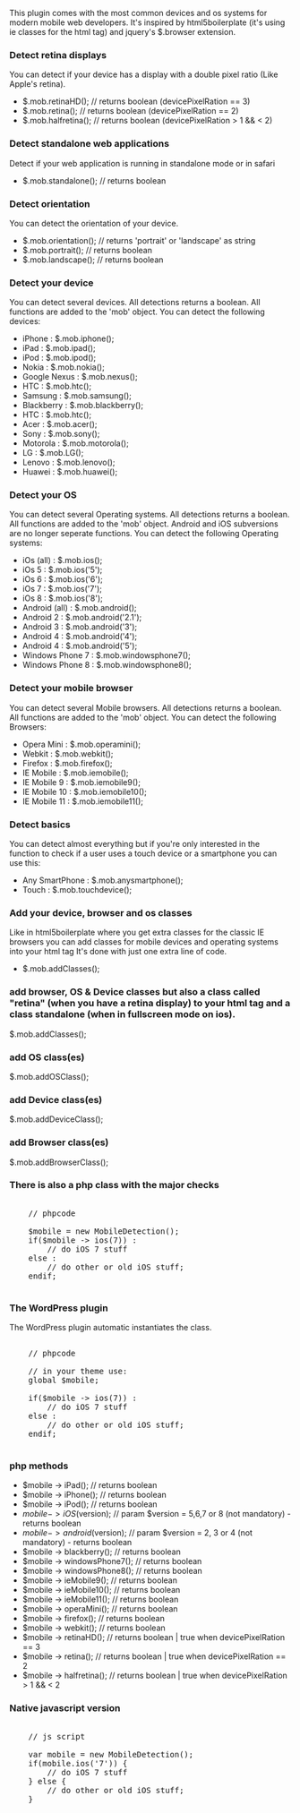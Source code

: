 This plugin comes with the most common devices and os systems for modern mobile web developers. It's inspired by html5boilerplate (it's using ie classes for the html tag) and jquery's  $.browser extension.

### Detect retina displays
You can detect if your device has a display with a double pixel ratio (Like Apple's retina).

+ $.mob.retinaHD(); // returns boolean (devicePixelRation == 3)
+ $.mob.retina(); // returns boolean (devicePixelRation == 2)
+ $.mob.halfretina(); // returns boolean (devicePixelRation > 1 && < 2)

### Detect standalone web applications
Detect if your web application is running in standalone mode or in safari

+ $.mob.standalone();  // returns boolean

### Detect orientation
You can detect the orientation of your device.

+ $.mob.orientation(); // returns 'portrait' or 'landscape' as string
+ $.mob.portrait(); // returns boolean
+ $.mob.landscape(); // returns boolean

### Detect your device
You can detect several devices. All detections returns a boolean. All functions are added to the 'mob' object.
You can detect the following devices:

+ iPhone 			: $.mob.iphone();
+ iPad  			: $.mob.ipad();
+ iPod 				: $.mob.ipod();
+ Nokia				: $.mob.nokia();
+ Google Nexus 		: $.mob.nexus();
+ HTC 				: $.mob.htc();
+ Samsung			: $.mob.samsung();
+ Blackberry		: $.mob.blackberry();
+ HTC				: $.mob.htc();
+ Acer				: $.mob.acer();
+ Sony				: $.mob.sony();
+ Motorola			: $.mob.motorola();
+ LG				: $.mob.LG();
+ Lenovo			: $.mob.lenovo();
+ Huawei			: $.mob.huawei();

### Detect your OS
You can detect several Operating systems. All detections returns a boolean. All functions are added to the 'mob' object. Android and iOS subversions are no longer seperate functions.
You can detect the following Operating systems:

+ iOs (all)			: $.mob.ios();
+ iOs 5				: $.mob.ios('5');
+ iOs 6				: $.mob.ios('6');
+ iOs 7				: $.mob.ios('7');
+ iOs 8				: $.mob.ios('8');
+ Android (all)		: $.mob.android();
+ Android 2         : $.mob.android('2.1');
+ Android 3			: $.mob.android('3');
+ Android 4			: $.mob.android('4');
+ Android 4			: $.mob.android('5');
+ Windows Phone 7	: $.mob.windowsphone7();
+ Windows Phone 8	: $.mob.windowsphone8();

### Detect your mobile browser
You can detect several Mobile browsers. All detections returns a boolean. All functions are added to the 'mob' object.
You can detect the following Browsers:

+ Opera Mini		: $.mob.operamini();
+ Webkit			: $.mob.webkit();
+ Firefox			: $.mob.firefox();
+ IE Mobile			: $.mob.iemobile();
+ IE Mobile	9		: $.mob.iemobile9();
+ IE Mobile	10		: $.mob.iemobile10();
+ IE Mobile	11		: $.mob.iemobile11();

### Detect basics
You can detect almost everything but if you're only interested in the function to check if a user uses a touch device or a smartphone you can use this:

+ Any SmartPhone	: $.mob.anysmartphone();
+ Touch				: $.mob.touchdevice();

### Add your device, browser and os classes
Like in html5boilerplate where you get extra classes for the classic IE browsers you can add classes for mobile devices and operating systems into your html tag
It's done with just one extra line of code.

+ $.mob.addClasses(); 

### add browser, OS & Device classes but also a class called "retina" (when you have a retina display) to your html tag and a class standalone (when in fullscreen mode on ios).
$.mob.addClasses(); 

### add OS class(es)
$.mob.addOSClass();

### add Device class(es)
$.mob.addDeviceClass();

### add Browser class(es)
$.mob.addBrowserClass();

### There is also a php class with the major checks

<pre>
	
	// phpcode

	$mobile = new MobileDetection();
	if($mobile -> ios(7)) :
		// do iOS 7 stuff
	else :
		// do other or old iOS stuff;
	endif;
	
</pre>

### The WordPress plugin

The WordPress plugin automatic instantiates the class.

<pre>
	
	// phpcode
	
	// in your theme use:
	global $mobile;
	
	if($mobile -> ios(7)) :
		// do iOS 7 stuff
	else :
		// do other or old iOS stuff;
	endif;
	
</pre>

### php methods
+ $mobile -> iPad(); // returns boolean
+ $mobile -> iPhone(); // returns boolean
+ $mobile -> iPod(); // returns boolean
+ $mobile -> iOS($version); // param $version = 5,6,7 or 8 (not mandatory) - returns boolean 
+ $mobile -> android($version); // param $version = 2, 3 or 4 (not mandatory) - returns boolean
+ $mobile -> blackberry(); // returns boolean
+ $mobile -> windowsPhone7(); // returns boolean
+ $mobile -> windowsPhone8(); // returns boolean
+ $mobile -> ieMobile9(); // returns boolean
+ $mobile -> ieMobile10(); // returns boolean
+ $mobile -> ieMobile11(); // returns boolean
+ $mobile -> operaMini(); // returns boolean
+ $mobile -> firefox(); // returns boolean
+ $mobile -> webkit(); // returns boolean
+ $mobile -> retinaHD(); // returns boolean  | true when devicePixelRation == 3
+ $mobile -> retina(); // returns boolean  | true when devicePixelRation == 2
+ $mobile -> halfretina(); // returns boolean  | true when devicePixelRation > 1 && < 2

### Native javascript version

<pre>
	
	// js script

	var mobile = new MobileDetection();
	if(mobile.ios('7')) {
		// do iOS 7 stuff	
	} else {
		// do other or old iOS stuff;
	}

</pre>

